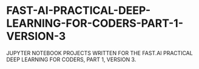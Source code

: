 # FAST-AI-PRACTICAL-DEEP-LEARNING-FOR-CODERS-PART-1-VERSION-3
JUPYTER NOTEBOOK PROJECTS WRITTEN FOR THE FAST.AI PRACTICAL DEEP LEARNING FOR CODERS, PART 1, VERSION 3.
